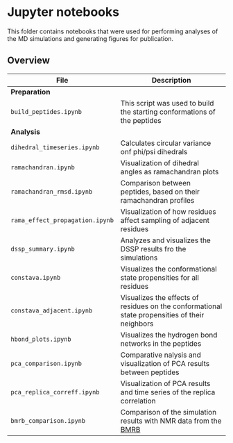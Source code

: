 # Jupyter notebooks

This folder contains notebooks that were used for performing analyses of the 
MD simulations and generating figures for publication.

## Overview

| File                          | Description |
|-------------------------------|---|
| **Preparation** | |
| `build_peptides.ipynb`        | This script was used to build the starting conformations of the peptides |
| **Analysis** | |
| `dihedral_timeseries.ipynb`   | Calculates circular variance onf phi/psi dihedrals |
| `ramachandran.ipynb`          | Visualization of dihedral angles as ramachandran plots |
| `ramachandran_rmsd.ipynb`     | Comparison between peptides, based on their ramachandran profiles |
| `rama_effect_propagation.ipynb` | Visualization of how residues affect sampling of adjacent residues |
| `dssp_summary.ipynb`          | Analyzes and visualizes the DSSP results fro the simulations |
| `constava.ipynb`              | Visualizes the conformational state propensities for all residues |
| `constava_adjacent.ipynb`     | Visualizes the effects of residues on the conformational state propensities of their neighbors |
| `hbond_plots.ipynb`           | Visualizes the hydrogen bond networks in the peptides |
| `pca_comparison.ipynb`        | Comparative nalysis and visualization of PCA results between peptides |
| `pca_replica_correff.ipynb`   | Visualization of  PCA results and time series of the replica correlation |
| `bmrb_comparison.ipynb`       | Comparison of the simulation results with NMR data from the [BMRB](https://bmrb.io/) |